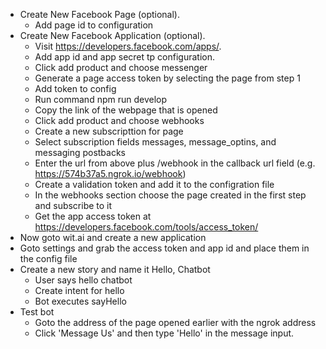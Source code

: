 + Create New Facebook Page (optional).
	+ Add page id to configuration
+ Create New Facebook Application (optional).
	+ Visit https://developers.facebook.com/apps/.
	+ Add app id and app secret tp configuration.
	+ Click add product and choose messenger
	+ Generate a page access token by selecting the page from step 1
	+ Add token to config
	+ Run command npm run develop
	+ Copy the link of the webpage that is opened
	+ Click add product and choose webhooks
	+ Create a new subscripttion for page
	+ Select subscription fields messages, message_optins, and messaging postbacks
	+ Enter the url from above plus /webhook in the callback url field (e.g. https://574b37a5.ngrok.io/webhook)
	+ Create a validation token and add it to the configration file 
	+ In the webhooks section choose the page created in the first step and subscribe to it
	+ Get the app access token at https://developers.facebook.com/tools/access_token/
+ Now goto wit.ai and create a new application
+ Goto settings and grab the access token and app id and place them in the config file
+ Create a new story and name it Hello, Chatbot
	+ User says hello chatbot
	+ Create intent for hello
	+ Bot executes sayHello
+ Test bot
	+ Goto the address of the page opened earlier with the ngrok address
	+ Click 'Message Us' and then type 'Hello' in the message input.
